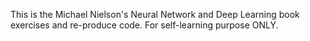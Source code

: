 This is the Michael Nielson's Neural Network and Deep Learning book exercises and re-produce code.
For self-learning purpose ONLY.
